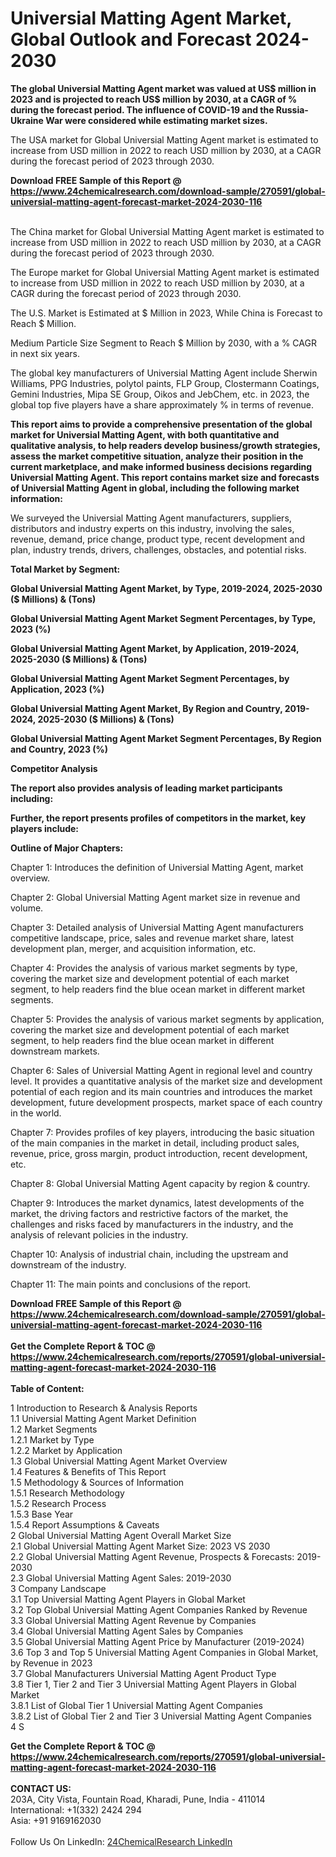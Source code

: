 <h1>Universial Matting Agent Market, Global Outlook and Forecast 2024-2030</h1><p><strong>The global Universial Matting Agent market was valued at US$ million in 2023 and is projected to reach US$ million by 2030, at a CAGR of % during the forecast period. The influence of COVID-19 and the Russia-Ukraine War were considered while estimating market sizes.</strong></p><p>
</p><p>The USA market for Global Universial Matting Agent market is estimated to increase from USD million in 2022 to reach USD million by 2030, at a CAGR during the forecast period of 2023 through 2030.</p><div><b>Download FREE Sample of this Report @ 
            <a href="https://www.24chemicalresearch.com/download-sample/270591/global-universial-matting-agent-forecast-market-2024-2030-116">
            https://www.24chemicalresearch.com/download-sample/270591/global-universial-matting-agent-forecast-market-2024-2030-116</a></b></div><br><p>
</p><p>The China market for Global Universial Matting Agent market is estimated to increase from USD million in 2022 to reach USD million by 2030, at a CAGR during the forecast period of 2023 through 2030.</p><p>
</p><p>The Europe market for Global Universial Matting Agent market is estimated to increase from USD million in 2022 to reach USD million by 2030, at a CAGR during the forecast period of 2023 through 2030.</p><p>
</p><p>The U.S. Market is Estimated at $ Million in 2023, While China is Forecast to Reach $ Million.</p><p>
Medium Particle Size Segment to Reach $ Million by 2030, with a % CAGR in next six years.</p><p>
The global key manufacturers of Universial Matting Agent include Sherwin Williams, PPG Industries, polytol paints, FLP Group, Clostermann Coatings, Gemini Industries, Mipa SE Group, Oikos and JebChem, etc. in 2023, the global top five players have a share approximately % in terms of revenue.</p><p>
<strong>This report aims to provide a comprehensive presentation of the global market for Universial Matting Agent, with both quantitative and qualitative analysis, to help readers develop business/growth strategies, assess the market competitive situation, analyze their position in the current marketplace, and make informed business decisions regarding Universial Matting Agent. This report contains market size and forecasts of Universial Matting Agent in global, including the following market information:</strong></p><p>
</p><p>
</p><p>We surveyed the Universial Matting Agent manufacturers, suppliers, distributors and industry experts on this industry, involving the sales, revenue, demand, price change, product type, recent development and plan, industry trends, drivers, challenges, obstacles, and potential risks.</p><p>
<strong>Total Market by Segment:</strong></p><p>
<strong>Global Universial Matting Agent Market, by Type, 2019-2024, 2025-2030 ($ Millions) &amp; (Tons)</strong></p><p>
<strong>Global Universial Matting Agent Market Segment Percentages, by Type, 2023 (%)</strong></p><p>
</p><p>
<strong>Global Universial Matting Agent Market, by Application, 2019-2024, 2025-2030 ($ Millions) &amp; (Tons)</strong></p><p>
<strong>Global Universial Matting Agent Market Segment Percentages, by Application, 2023 (%)</strong></p><p>
</p><p>
<strong>Global Universial Matting Agent Market, By Region and Country, 2019-2024, 2025-2030 ($ Millions) &amp; (Tons)</strong></p><p>
<strong>Global Universial Matting Agent Market Segment Percentages, By Region and Country, 2023 (%)</strong></p><p>
</p><p>
<strong>Competitor Analysis</strong></p><p>
<strong>The report also provides analysis of leading market participants including:</strong></p><p>
</p><p>
<strong>Further, the report presents profiles of competitors in the market, key players include:</strong></p><p>
</p><p>
<strong>Outline of Major Chapters:</strong></p><p>
</p><p>Chapter 1: Introduces the definition of Universial Matting Agent, market overview.</p><p>
Chapter 2: Global Universial Matting Agent market size in revenue and volume.</p><p>
Chapter 3: Detailed analysis of Universial Matting Agent manufacturers competitive landscape, price, sales and revenue market share, latest development plan, merger, and acquisition information, etc.</p><p>
Chapter 4: Provides the analysis of various market segments by type, covering the market size and development potential of each market segment, to help readers find the blue ocean market in different market segments.</p><p>
Chapter 5: Provides the analysis of various market segments by application, covering the market size and development potential of each market segment, to help readers find the blue ocean market in different downstream markets.</p><p>
Chapter 6: Sales of Universial Matting Agent in regional level and country level. It provides a quantitative analysis of the market size and development potential of each region and its main countries and introduces the market development, future development prospects, market space of each country in the world.</p><p>
Chapter 7: Provides profiles of key players, introducing the basic situation of the main companies in the market in detail, including product sales, revenue, price, gross margin, product introduction, recent development, etc.</p><p>
Chapter 8: Global Universial Matting Agent capacity by region &amp; country.</p><p>
Chapter 9: Introduces the market dynamics, latest developments of the market, the driving factors and restrictive factors of the market, the challenges and risks faced by manufacturers in the industry, and the analysis of relevant policies in the industry.</p><p>
Chapter 10: Analysis of industrial chain, including the upstream and downstream of the industry.</p><p>
Chapter 11: The main points and conclusions of the report.</p><div><b>Download FREE Sample of this Report @ 
            <a href="https://www.24chemicalresearch.com/download-sample/270591/global-universial-matting-agent-forecast-market-2024-2030-116">
            https://www.24chemicalresearch.com/download-sample/270591/global-universial-matting-agent-forecast-market-2024-2030-116</a></b></div><br><div><b>Get the Complete Report & TOC @ 
            <a href="https://www.24chemicalresearch.com/reports/270591/global-universial-matting-agent-forecast-market-2024-2030-116">
            https://www.24chemicalresearch.com/reports/270591/global-universial-matting-agent-forecast-market-2024-2030-116</a></b></div><br>
            <b>Table of Content:</b><p>1 Introduction to Research & Analysis Reports<br />
    1.1 Universial Matting Agent Market Definition<br />
    1.2 Market Segments<br />
        1.2.1 Market by Type<br />
        1.2.2 Market by Application<br />
    1.3 Global Universial Matting Agent Market Overview<br />
    1.4 Features & Benefits of This Report<br />
    1.5 Methodology & Sources of Information<br />
        1.5.1 Research Methodology<br />
        1.5.2 Research Process<br />
        1.5.3 Base Year<br />
        1.5.4 Report Assumptions & Caveats<br />
2 Global Universial Matting Agent Overall Market Size<br />
    2.1 Global Universial Matting Agent Market Size: 2023 VS 2030<br />
    2.2 Global Universial Matting Agent Revenue, Prospects & Forecasts: 2019-2030<br />
    2.3 Global Universial Matting Agent Sales: 2019-2030<br />
3 Company Landscape<br />
    3.1 Top Universial Matting Agent Players in Global Market<br />
    3.2 Top Global Universial Matting Agent Companies Ranked by Revenue<br />
    3.3 Global Universial Matting Agent Revenue by Companies<br />
    3.4 Global Universial Matting Agent Sales by Companies<br />
    3.5 Global Universial Matting Agent Price by Manufacturer (2019-2024)<br />
    3.6 Top 3 and Top 5 Universial Matting Agent Companies in Global Market, by Revenue in 2023<br />
    3.7 Global Manufacturers Universial Matting Agent Product Type<br />
    3.8 Tier 1, Tier 2 and Tier 3 Universial Matting Agent Players in Global Market<br />
        3.8.1 List of Global Tier 1 Universial Matting Agent Companies<br />
        3.8.2 List of Global Tier 2 and Tier 3 Universial Matting Agent Companies<br />
4 S</p><div><b>Get the Complete Report & TOC @ 
            <a href="https://www.24chemicalresearch.com/reports/270591/global-universial-matting-agent-forecast-market-2024-2030-116">
            https://www.24chemicalresearch.com/reports/270591/global-universial-matting-agent-forecast-market-2024-2030-116</a></b></div><br><b>CONTACT US:</b><br>
            203A, City Vista, Fountain Road, Kharadi, Pune, India - 411014<br>
            International: +1(332) 2424 294<br>
            Asia: +91 9169162030 <br><br>
            Follow Us On LinkedIn: <a href="https://www.linkedin.com/company/24chemicalresearch/">24ChemicalResearch LinkedIn</a>